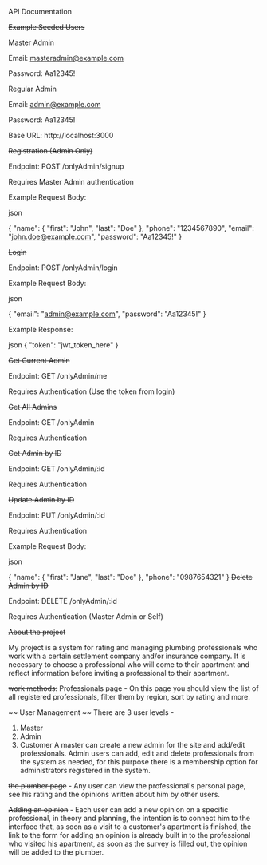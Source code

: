 API Documentation

~~Example Seeded Users~~

Master Admin

Email: masteradmin@example.com

Password: Aa12345!

Regular Admin

Email: admin@example.com

Password: Aa12345!


Base URL: http://localhost:3000

~~Registration (Admin Only)~~

Endpoint: POST /onlyAdmin/signup

Requires Master Admin authentication

Example Request Body:

json

{
  "name": { "first": "John", "last": "Doe" },
  "phone": "1234567890",
  "email": "john.doe@example.com",
  "password": "Aa12345!"
}

~~Login~~

Endpoint: POST /onlyAdmin/login

Example Request Body:

json

{
  "email": "admin@example.com",
  "password": "Aa12345!"
}

Example Response:

json
{
  "token": "jwt_token_here"
}

~~Get Current Admin~~

Endpoint: GET /onlyAdmin/me

Requires Authentication (Use the token from login)

~~Get All Admins~~

Endpoint: GET /onlyAdmin

Requires Authentication

~~Get Admin by ID~~

Endpoint: GET /onlyAdmin/:id

Requires Authentication

~~Update Admin by ID~~

Endpoint: PUT /onlyAdmin/:id

Requires Authentication

Example Request Body:

json

{
  "name": { "first": "Jane", "last": "Doe" },
  "phone": "0987654321"
}
~~Delete Admin by ID~~

Endpoint: DELETE /onlyAdmin/:id

Requires Authentication (Master Admin or Self)

~~About the project~~

My project is a system for rating and managing plumbing professionals who work with a certain settlement company and/or insurance company.
It is necessary to choose a professional who will come to their apartment and reflect information before inviting a professional to their apartment.

~~work methods:~~
Professionals page -
On this page you should view the list of all registered professionals, filter them by region, sort by rating and more.

~~ User Management ~~
There are 3 user levels -
1. Master
2. Admin
3. Customer
A master can create a new admin for the site and add/edit professionals.
Admin users can add, edit and delete professionals from the system as needed, for this purpose there is a membership option for administrators registered in the system.

~~the plumber page~~ -
Any user can view the professional's personal page, see his rating and the opinions written about him by other users.

~~Adding an opinion~~ -
Each user can add a new opinion on a specific professional, in theory and planning, the intention is to connect him to the interface that, as soon as a visit to a customer's apartment is finished, the link to the form for adding an opinion is already built in to the professional who visited his apartment, as soon as the survey is filled out, the opinion will be added to the plumber.